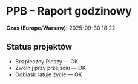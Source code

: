 # PPB – Raport godzinowy
**Czas (Europe/Warsaw):** 2025-09-30 18:22

## Status projektów
- Bezpieczny Pieszy — OK
- Zwolnij przy przejściu — OK
- Odblask ratuje życie — OK

